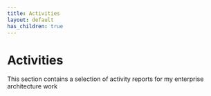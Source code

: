 ```yaml
---
title: Activities
layout: default
has_children: true
---
```


# Activities

This section contains a selection of activity reports for my enterprise architecture work